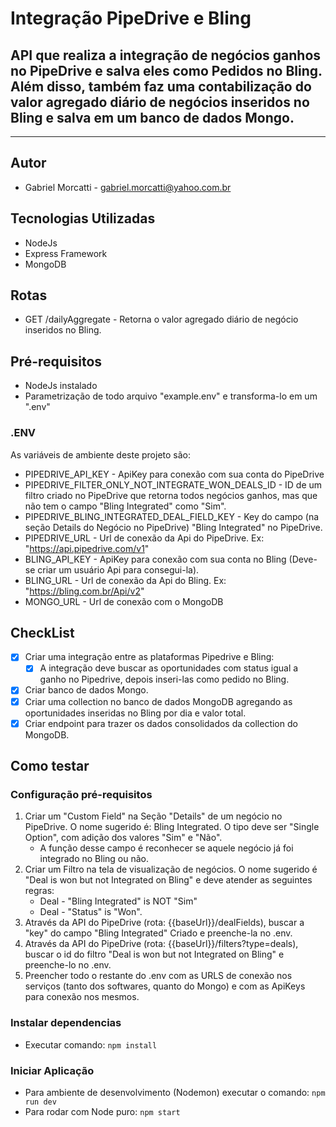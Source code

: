 # Integração PipeDrive e Bling
## API que realiza a integração de negócios ganhos no PipeDrive e salva eles como Pedidos no Bling. Além disso, também faz uma contabilização do valor agregado diário de negócios inseridos no Bling e salva em um banco de dados Mongo.

***

## Autor
* Gabriel Morcatti - gabriel.morcatti@yahoo.com.br

## Tecnologias Utilizadas
* NodeJs
* Express Framework
* MongoDB

## Rotas
* GET /dailyAggregate - Retorna o valor agregado diário de negócio inseridos no Bling.

## Pré-requisitos
* NodeJs instalado
* Parametrização de todo arquivo "example.env" e transforma-lo em um ".env"

### .ENV
As variáveis de ambiente deste projeto são:
* PIPEDRIVE_API_KEY - ApiKey para conexão com sua conta do PipeDrive
* PIPEDRIVE_FILTER_ONLY_NOT_INTEGRATE_WON_DEALS_ID - ID de um filtro criado no PipeDrive que retorna todos negócios ganhos, mas que não tem o campo "Bling Integrated" como "Sim".
* PIPEDRIVE_BLING_INTEGRATED_DEAL_FIELD_KEY - Key do campo (na seção Details do Negócio no PipeDrive) "Bling Integrated" no PipeDrive.
* PIPEDRIVE_URL - Url de conexão da Api do PipeDrive. Ex: "https://api.pipedrive.com/v1"
* BLING_API_KEY - ApiKey para conexão com sua conta no Bling (Deve-se criar um usuário Api para consegui-la).
* BLING_URL - Url de conexão da Api do Bling. Ex: "https://bling.com.br/Api/v2"
* MONGO_URL - Url de conexão com o MongoDB

## CheckList
- [x] Criar uma integração entre as plataformas Pipedrive e Bling:
    - [x] A integração deve buscar as oportunidades com status igual a ganho no Pipedrive, depois inseri-las como pedido no Bling.
- [x] Criar banco de dados Mongo.
- [x] Criar uma collection no banco de dados MongoDB agregando as oportunidades inseridas no Bling por dia e valor total.
- [x] Criar endpoint para trazer os dados consolidados da collection do MongoDB.

## Como testar
### Configuração pré-requisitos
1. Criar um "Custom Field" na Seção "Details" de um negócio no PipeDrive. O nome sugerido é: Bling Integrated. O tipo deve ser "Single Option", com adição dos valores "Sim" e "Não".
    - A função desse campo é reconhecer se aquele negócio já foi integrado no Bling ou não.
2. Criar um Filtro na tela de visualização de negócios. O nome sugerido é "Deal is won but not Integrated on Bling" e deve atender as seguintes regras:
    - Deal - "Bling Integrated" is NOT "Sim"
    - Deal - "Status" is "Won".
3. Através da API do PipeDrive (rota: {{baseUrl}}/dealFields), buscar a "key" do campo "Bling Integrated" Criado e preenche-la no .env.
4. Através da API do PipeDrive (rota: {{baseUrl}}/filters?type=deals), buscar o id do filtro "Deal is won but not Integrated on Bling" e preenche-lo no .env.
5. Preencher todo o restante do .env com as URLS de conexão nos serviços (tanto dos softwares, quanto do Mongo) e com as ApiKeys para conexão nos mesmos.

### Instalar dependencias
* Executar comando: 
```npm install```

### Iniciar Aplicação
* Para ambiente de desenvolvimento (Nodemon) executar o comando: 
```npm run dev```
* Para rodar com Node puro:
```npm start```
